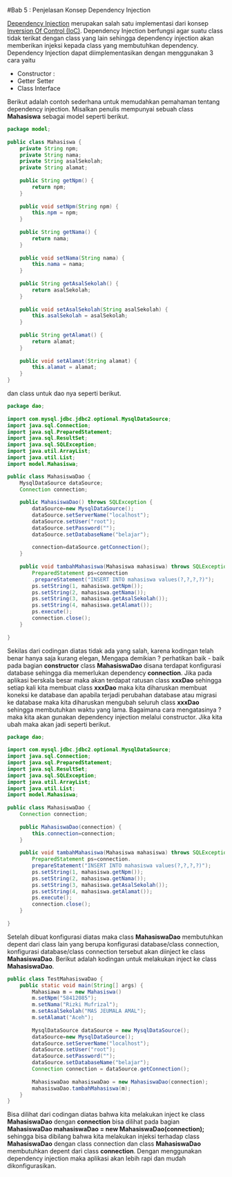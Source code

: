 #Bab 5 : Penjelasan Konsep Dependency Injection

[Dependency Injection](https://en.wikipedia.org/wiki/Dependency_injection) merupakan salah satu implementasi dari konsep [Inversion Of Control (IoC)](https://en.wikipedia.org/wiki/Inversion_of_control). Dependency Injection berfungsi agar suatu class tidak terikat dengan class yang lain sehingga dependency injection akan memberikan injeksi kepada class yang membutuhkan dependency. Dependency Injection dapat diimplementasikan dengan menggunakan 3 cara yaitu

* Constructor :
* Getter Setter
* Class Interface

Berikut adalah contoh sederhana untuk memudahkan pemahaman tentang dependency injection. Misalkan penulis mempunyai sebuah class **Mahasiswa** sebagai model seperti berikut.

```java
package model;
 
public class Mahasiswa {
    private String npm;
    private String nama;
    private String asalSekolah;
    private String alamat;
 
    public String getNpm() {
        return npm;
    }
 
    public void setNpm(String npm) {
        this.npm = npm;
    }
 
    public String getNama() {
        return nama;
    }
 
    public void setNama(String nama) {
        this.nama = nama;
    }
 
    public String getAsalSekolah() {
        return asalSekolah;
    }
 
    public void setAsalSekolah(String asalSekolah) {
        this.asalSekolah = asalSekolah;
    }
 
    public String getAlamat() {
        return alamat;
    }
 
    public void setAlamat(String alamat) {
        this.alamat = alamat;
    }
}
```

dan class untuk dao nya seperti berikut.

```java
package dao;
 
import com.mysql.jdbc.jdbc2.optional.MysqlDataSource;
import java.sql.Connection;
import java.sql.PreparedStatement;
import java.sql.ResultSet;
import java.sql.SQLException;
import java.util.ArrayList;
import java.util.List;
import model.Mahasiswa;

public class MahasiswaDao {
    MysqlDataSource dataSource;
    Connection connection;
    
    public MahasiswaDao() throws SQLException {
        dataSource=new MysqlDataSource();
        dataSource.setServerName("localhost");
        dataSource.setUser("root");
        dataSource.setPassword("");
        dataSource.setDatabaseName("belajar");
        
        connection=dataSource.getConnection();
    }
    
    public void tambahMahasiswa(Mahasiswa mahasiswa) throws SQLException {
        PreparedStatement ps=connection
        .prepareStatement("INSERT INTO mahasiswa values(?,?,?,?)");
        ps.setString(1, mahasiswa.getNpm());
        ps.setString(2, mahasiswa.getNama());
        ps.setString(3, mahasiswa.getAsalSekolah());
        ps.setString(4, mahasiswa.getAlamat());
        ps.execute();
        connection.close();
    }
     
}
```

Sekilas dari codingan diatas tidak ada yang salah, karena kodingan telah benar hanya saja kurang elegan, Mengapa demikian ? perhatikan baik - baik pada bagian **constructor** class **MahasiswaDao** disana terdapat konfigurasi database sehingga dia memerlukan dependency **connection**. Jika pada aplikasi berskala besar maka akan terdapat ratusan class **xxxDao** sehingga setiap kali kita membuat class **xxxDao** maka kita diharuskan membuat koneksi ke database dan apabila terjadi perubahan database atau migrasi ke database maka kita diharuskan mengubah seluruh class **xxxDao** sehingga membutuhkan waktu yang lama. Bagaimana cara mengatasinya ? maka kita akan gunakan dependency injection melalui constructor. Jika kita ubah maka akan jadi seperti berikut.

```java
package dao;
 
import com.mysql.jdbc.jdbc2.optional.MysqlDataSource;
import java.sql.Connection;
import java.sql.PreparedStatement;
import java.sql.ResultSet;
import java.sql.SQLException;
import java.util.ArrayList;
import java.util.List;
import model.Mahasiswa;
 
public class MahasiswaDao {
    Connection connection;
    
    public MahasiswaDao(connection) {
        this.connection=connection;
    }
    
    public void tambahMahasiswa(Mahasiswa mahasiswa) throws SQLException {
        PreparedStatement ps=connection.
        prepareStatement("INSERT INTO mahasiswa values(?,?,?,?)");
        ps.setString(1, mahasiswa.getNpm());
        ps.setString(2, mahasiswa.getNama());
        ps.setString(3, mahasiswa.getAsalSekolah());
        ps.setString(4, mahasiswa.getAlamat());
        ps.execute();
        connection.close();
    }
     
}
```

Setelah dibuat konfigurasi diatas maka class **MahasiswaDao** membutuhkan depent dari class lain yang berupa konfigurasi database/class connection, konfigurasi database/class connection tersebut akan diinject ke class **MahasiswaDao**. Berikut adalah kodingan untuk melakukan inject ke class **MahasiswaDao**.

```java
public class TestMahasiswaDao {
    public static void main(String[] args) {
        Mahasiawa m = new Mahasiswa()
        m.setNpm("58412085");
        m.setNama("Rizki Mufrizal");
        m.setAsalSekolah("MAS JEUMALA AMAL");
        m.setAlamat("Aceh");
 
        MysqlDataSource dataSource = new MysqlDataSource();
        dataSource=new MysqlDataSource();
        dataSource.setServerName("localhost");
        dataSource.setUser("root");
        dataSource.setPassword("");
        dataSource.setDatabaseName("belajar");
        Connection connection = dataSource.getConnection();
 
        MahasiswaDao mahasiswaDao = new MahasiswaDao(connection);
        mahasiswaDao.tambahMahasiswa(m);
    }
}
```

Bisa dilihat dari codingan diatas bahwa kita melakukan inject ke class **MahasiswaDao** dengan **connection** bisa dilihat pada bagian **MahasiswaDao mahasiswaDao = new MahasiswaDao(connection);** sehingga bisa dibilang bahwa kita melakukan injeksi terhadap class **MahasiswaDao** dengan class connection dan class **MahasiswaDao** membutuhkan depent dari class **connection**. Dengan menggunakan dependency injection maka aplikasi akan lebih rapi dan mudah dikonfigurasikan.